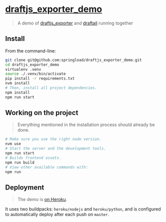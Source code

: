 # [draftjs_exporter_demo](https://draftjs-exporter.herokuapp.com/)

> A demo of [draftjs_exporter](https://github.com/springload/draftjs_exporter) and [draftail](https://github.com/springload/draftail) running together

## Install

From the command-line:

```sh
git clone git@github.com:springload/draftjs_exporter_demo.git
cd draftjs_exporter_demo
virtualenv .venv
source ./.venv/bin/activate
pip install -r requirements.txt
nvm install
# Then, install all project dependencies.
npm install
npm run start
```

## Working on the project

> Everything mentioned in the installation process should already be done.

```sh
# Make sure you use the right node version.
nvm use
# Start the server and the development tools.
npm run start
# Builds frontend assets.
npm run build
# View other available commands with:
npm run
```

## Deployment

> The demo is [on Heroku](https://draftjs-exporter.herokuapp.com/).

It uses two buildpacks: `heroku/nodejs` and `heroku/python`, and is configured to automatically deploy after each push on `master`.
